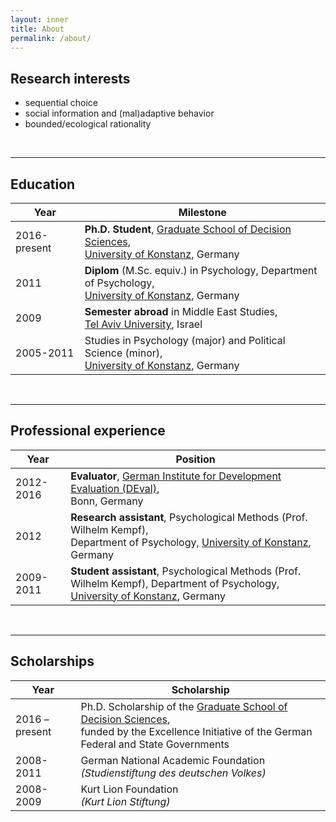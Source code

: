 ```yaml
---
layout: inner
title: About
permalink: /about/
---
```

## Research interests
- sequential choice
- social information and (mal)adaptive behavior
- bounded/ecological rationality

<br>
<hr>

## Education

Year | Milestone
------------ | ---------
2016-present | **Ph.D. Student**,  [Graduate School of Decision Sciences](https://www.gsds.uni-konstanz.de/), <br>                [University of Konstanz](https://uni-konstanz.de), Germany
2011 | **Diplom** (M.Sc. equiv.) in Psychology, Department of Psychology,<br> [University of Konstanz](https://uni-konstanz.de), Germany
2009 |	**Semester abroad** in Middle East Studies,<br>[Tel Aviv University](https://www.tau.ac.il/), Israel
2005-2011 | Studies in Psychology (major) and Political Science (minor),<br> [University of Konstanz](https://uni-konstanz.de), Germany

<br>
<hr>

## Professional experience

Year | Position
--------- | --------
2012-2016 |	**Evaluator**,  [German Institute for Development Evaluation (DEval)](https://www.deval.org/en/),<br>Bonn,  Germany
2012 |	**Research assistant**, Psychological Methods (Prof. Wilhelm Kempf),<br> Department of Psychology, [University of Konstanz](https://uni-konstanz.de), Germany
2009-2011 |	**Student assistant**, Psychological Methods (Prof. Wilhelm Kempf), Department of Psychology,<br> [University of Konstanz](https://uni-konstanz.de), Germany

<br>
<hr>

## Scholarships

Year | Scholarship
---- | -----------
2016 – present |	Ph.D. Scholarship of the [Graduate School of Decision Sciences](https://www.gsds.uni-konstanz.de/),<br>funded by the Excellence Initiative of the German Federal and State Governments
2008-2011 |	German National Academic Foundation<br>*(Studienstiftung des deutschen Volkes)*
2008-2009 |	Kurt Lion Foundation<br> *(Kurt Lion Stiftung)*
